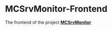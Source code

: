 # MCSrvMonitor-Frontend

The frontend of the project **[MCSrvMonitor](https://github.com/CaSilicate-dev/MCSrvMonitor)**